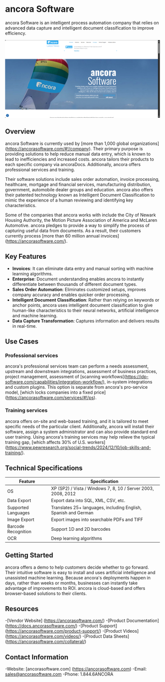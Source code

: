 # ancora Software

ancora Software is an intelligent process automation company that relies on advanced data capture and intelligent document classification to improve efficiency.

![ancora Software](./assets/ancora-software-logo.png)

## Overview

ancora Software is currently used by [more than 1,000 global organizations]
(https://ancorasoftware.com/#!/company). Their primary purpose is providing solutions to help reduce manual data entry, which is known to lead to inefficiencies and increased costs. ancora tailors their products to each specific company via ancoraDocs. Additionally, ancora offers professional services and training.

Their software solutions include sales order automation, invoice processing, healthcare, mortgage and financial services, manufacturing distribution, government, automobile dealer groups and education. ancora also offers their patented technology known as Intelligent Document Classification to mimic the experience of a human reviewing and identifying key characteristics.

Some of the companies that ancora works with include the City of Newark Housing Authority, the Motion Picture Association of America and McLaren Automotive. ancora pledges to provide a way to simplify the process of capturing useful data from documents. As a result, their customers currently process [more than 60 million annual invoices] (https://ancorasoftware.com/).

## Key Features

- **Invoices**: It can eliminate data entry and manual sorting with machine learning algorithms.
- **Enterprise**: Document understanding enables ancora to instantly differentiate between thousands of different document types.
- **Sales Order Automation**: Eliminates customized setups, improves company accuracy and enables quicker order processing.
- **Intelligent Document Classification**: Rather than relying on keywords or anchor points, ancora uses intelligent document classification to give human-like characteristics to their neural networks, artificial intelligence and machine learning.
- **Data Capture Transformation**: Captures information and delivers results in real-time.

## Use Cases

### Professional services

ancora's professional services team can perform a needs assessment, upstream and downstream integrations, assessment of business practices, project management, assessment of [scanning workflows[(https://idp-software.com/capabilities/integration-workflow/), in-system integrations and custom plugins. This option is separate from ancora's pro-service model, [which locks companies into a fixed price] (https://ancorasoftware.com/services/#!/ps).

### Training services

ancora offers on-site and web-based training, and it is tailored to meet specific needs of the particular client. Additionally, ancora will install their software, assign a system administrator and can also provide standard end user training. Using ancora's training services may help relieve the typical training gap, [which affects 30% of U.S. workers] (https://www.pewresearch.org/social-trends/2024/12/10/job-skills-and-training/).

## Technical Specifications

| **Feature**            | **Specification**                                                 |
|------------------------|-------------------------------------------------------------------|
| OS                     | XP (SP2) / Vista / Windows 7, 8, 10 / Server 2003, 2008, 2012     |
| Data Export            | Export data into SQL, XML, CSV, etc.                              |
| Supported Languages    | Translates 25+ languages, including English, Spanish and German   |
| Image Export           | Export images into searchable PDFs and TIFF                       |
| Barcode Recognition    | Support 1D and 2D barcodes                                        |
| OCR                    | Deep learning algorithms                                          |

## Getting Started

ancora offers a demo to help customers decide whether to go forward. Their intuitive software is easy to install and uses artificial intelligence and unassisted machine learning. Because ancora's deployments happen in days, rather than weeks or months, businesses can instantly take advantage of improvements to ROI. ancora is cloud-based and offers browser-based solutions to their clients.

## Resources

-[Vendor Website] (https://ancorasoftware.com/)
-[Product Documentation] (https://docs.ancorasoftware.com/)
-[Product Support] (https://ancorasoftware.com/product-support/)
-[Product Videos] (https://ancorasoftware.com/videos/)
-[Product Data Sheets] (https://ancorasoftware.com/collateral/)

## Contact Information

-Website: [ancorasoftware.com] (https://ancorasoftware.com)
-Email: sales@ancorasoftware.com
-Phone: 1.844.6ANCORA